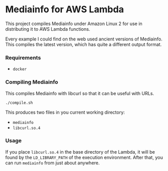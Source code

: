 # Mediainfo for AWS Lambda

This project compiles Mediainfo under Amazon Linux 2 for use in distributing it to AWS Lambda functions.

Every example I could find on the web used ancient versions of Mediainfo. This compiles the latest version, which has quite a different output format.

### Requirements

* `docker`

### Compiling Mediainfo

This compiles Mediainfo with libcurl so that it can be useful with URLs.

`./compile.sh`

This produces two files in you current working directory:

* `mediainfo`
* `libcurl.so.4`

### Usage

If you place `libcurl.so.4` in the base directory of the Lambda, it will be found by the `LD_LIBRARY_PATH` of the execution environment. After that, you can run `mediainfo` from just about anywhere.
